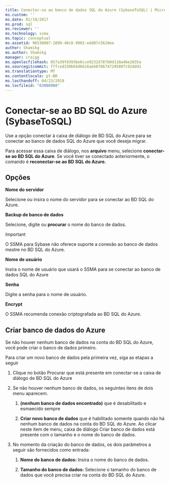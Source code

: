 ```yaml
---
title: Conectar-se ao banco de dados SQL do Azure (SybaseToSQL) | Microsoft Docs
ms.custom: ''
ms.date: 01/19/2017
ms.prod: sql
ms.reviewer: ''
ms.technology: ssma
ms.topic: conceptual
ms.assetid: 96538007-1099-40c8-9902-edd07c5620ee
author: Shamikg
ms.author: Shamikg
manager: craigg
ms.openlocfilehash: 057a39fd393be6cce9232d787b0d110a4be2035a
ms.sourcegitcommit: f7fced330b64d6616aeb8766747295807c92dd41
ms.translationtype: MT
ms.contentlocale: pt-BR
ms.lasthandoff: 04/23/2019
ms.locfileid: "63060980"
---
```

# <a name="connect-to-azure-sql-db--sybasetosql"></a>Conectar-se ao BD SQL do Azure (SybaseToSQL)
Use a opção conectar à caixa de diálogo de BD SQL do Azure para se conectar ao banco de dados SQL do Azure que você deseja migrar.  
  
Para acessar essa caixa de diálogo, nos **arquivo** menu, selecione **conectar-se ao BD SQL do Azure**. Se você tiver se conectado anteriormente, o comando é **reconectar-se ao BD SQL do Azure.**  
  
## <a name="options"></a>Opções  
**Nome do servidor**  
  
Selecione ou insira o nome do servidor para se conectar ao BD SQL do Azure.  
  
**Backup de banco de dados**  
  
Selecione, digite ou **procurar** o nome do banco de dados.  
  
> [!IMPORTANT]  
> O SSMA para Sybase não oferece suporte a conexão ao banco de dados mestre no BD SQL do Azure.  
  
**Nome de usuário**  
  
Insira o nome de usuário que usará o SSMA para se conectar ao banco de dados SQL do Azure  
  
**Senha**  
  
Digite a senha para o nome de usuário.  
  
**Encrypt**  
  
O SSMA recomenda conexão criptografada ao BD SQL do Azure.  
  
## <a name="create-azure-database"></a>Criar banco de dados do Azure  
Se não houver nenhum banco de dados na conta do BD SQL do Azure, você pode criar o banco de dados primeiro.  
  
Para criar um novo banco de dados pela primeira vez, siga as etapas a seguir  
  
1.  Clique no botão Procurar que está presente em conectar-se a caixa de diálogo de BD SQL do Azure  
  
2.  Se não houver nenhum banco de dados, os seguintes itens de dois menu aparecem.  
  
    1.  **(nenhum banco de dados encontrado)**  que é desabilitado e esmaecido sempre  
  
    2.  **Criar novo banco de dados** que é habilitado somente quando não há nenhum banco de dados na conta do BD SQL do Azure. Ao clicar neste item de menu, caixa de diálogo Criar banco de dados está presente com o tamanho e o nome do banco de dados.  
  
3.  No momento da criação do banco de dados, os dois parâmetros a seguir são fornecidos como entrada:  
  
    1.  **Nome do banco de dados:** Insira o nome do banco de dados.  
  
    2.  **Tamanho do banco de dados:** Selecione o tamanho do banco de dados que você precisa criar na conta do BD SQL do Azure.  
  
